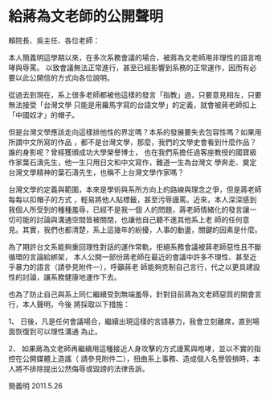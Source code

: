 # 給蔣為文老師的公開聲明

 
賴院長、吳主任、各位老師：
 
本人簡義明這學期以來，在多次系務會議的場合，被蔣為文老師用非理性的語言咆哮與辱罵。 以致會議無法正常進行，甚至已經影響到系務的正常運作，因而有必要以此公開信的方式向各位說明。
 
從過去到現在，系上很多老師都被他這樣的發言「指教」過，只要意見相左，只要無法接受「台灣文學 只能是用羅馬字寫的台語文學」的定義，就會被蔣老師扣上「中國奴才」的帽子。
 
但是台灣文學應該走向這樣排他性的界定嗎？本系的發展要失去包容性嗎？如果用所謂中文所寫的作品 ，都不是台灣文學，那麼，我們的文學史會看到什麼作品？誰的身影呢？曾經獲頒成功大學榮譽博士， 也在我們系擔任過客座教授的國寶級作家葉石濤先生，他一生只用日文和中文寫作，難道一生為台灣文 學奔走、奠定台灣文學精神的葉石濤先生，也稱不上台灣文學作家嗎？
 
台灣文學的定義與範圍，本來是學術與系所方向上的路線與理念之爭，但是蔣老師每每以扣帽子的方式 ，輕易將他人貼標籤，甚至污辱謾罵。近來，本人深深感到我個人所受到的種種羞辱，已經不是我一個 人的問題，蔣老師情緒化的發言讓一切可能的討論與溝通空間皆被關閉，也讓他自己聽不進其他系上老 師的任何意見。其實，我們也都清楚，系上這幾年的紛擾，人事的動盪，關鍵的因素是什麼。
 
為了期許台文系能夠重回理性對話的運作常軌，拒絕系務會議被蔣老師惡性且不斷循環的言論給綁架， 本人公開一部份蔣老師在最近的會議中許多不理性、甚至近乎暴力的語言（請參見附件一），呼籲蔣老 師能夠克制自己言行，代之以更具建設性的討論，讓系務健康地運作下去。
 
也為了防止自己與系上同仁繼續受到無端羞辱，針對目前蔣為文老師惡質的開會言行，本人聲明，今後 將採取以下措施：
 
1、 日後，凡是任何會議場合，繼續出現這樣的言語暴力，我會立刻離席，直到場面恢復到可以理性溝通 為止。
 
2、 如果蔣為文老師再繼續用這種接近人身攻擊的方式謾罵與咆哮，並以不實的指控在公開媒體上造謠（ 請參見附件二），扭曲系上事務、造成個人名譽毀損時，本人將不排除提出公然侮辱或毀謗的法律告訴。
 
簡義明 2011.5.26
